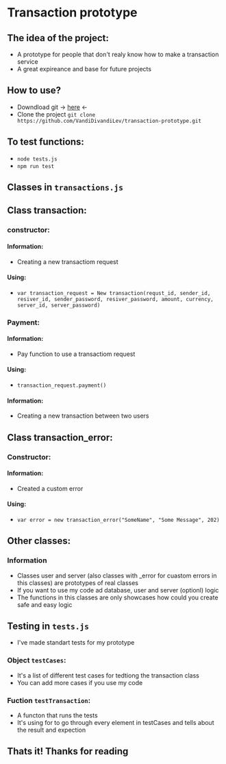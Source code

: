 # Transaction prototype

## The idea of the project:

- A prototype for people that don't realy know how to make a transaction service
- A great expireance and base for future projects

## How to use? 

- Downdload git -> [here](https://git-scm.com/book/en/v2/Getting-Started-Installing-Git) <-
- Clone the project `git clone https://github.com/VandiDivandiLev/transaction-prototype.git`

## To test functions:
- `node tests.js`
- `npm run test`

## Classes in `transactions.js`

## Class transaction:

### constructor:

####  Information:

- Creating a new transactiom request

#### Using:

- `var transaction_request = New transaction(requst_id, sender_id, resiver_id, sender_password, resiver_password, amount, currency, server_id, server_password)`

### Payment:

#### Information:

- Pay function to use a transactiom request

#### Using:

- `transaction_request.payment()`

#### Information:

- Creating a new transaction between two users

## Class transaction_error:

### Constructor:

#### Information:

- Created a custom error

#### Using:

- `var error = new transaction_error("SomeName", "Some Message", 202)`

## Other classes:

### Information

- Classes user and server (also classes with _error for cuastom errors in this classes) are prototypes of real classes
- If you want to use my code ad database, user and server (optionl) logic
- The functions in this classes are only showcases how could you create safe and easy logic

## Testing in `tests.js`

- I've made standart tests for my prototype

### Object `testCases`:

- It's a list of different test cases for tedtiong the transaction class
- You can add more cases if you use my code

### Fuction `testTransaction`:

- A functon that runs the tests
- It's using for to go through every element in testCases and tells about the result and expection

## Thats it! Thanks for reading 

